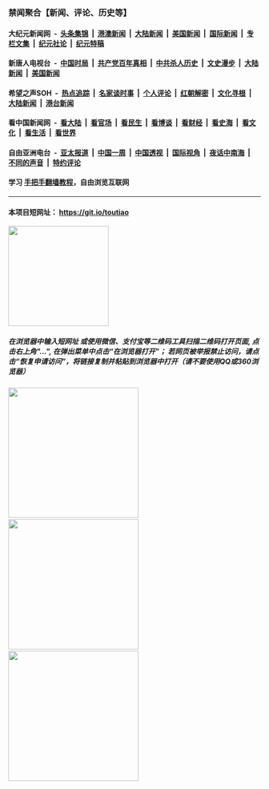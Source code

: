 ### 禁闻聚合【新闻、评论、历史等】

#### 大纪元新闻网 &nbsp;-&nbsp; [头条集锦](indexes/E头条集锦.md?t=02101544) &nbsp;|&nbsp; [港澳新闻](indexes/E港澳新闻.md?t=02101544)  &nbsp;|&nbsp; [大陆新闻](indexes/E大陆新闻.md?t=02101544) &nbsp;|&nbsp; [美国新闻](indexes/E美国新闻.md?t=02101544) &nbsp;|&nbsp; [国际新闻](indexes/E国际新闻.md?t=02101544) &nbsp;|&nbsp; [专栏文集](indexes/E专栏文集.md?t=02101544) &nbsp;|&nbsp; [纪元社论](indexes/E纪元社论.md?t=02101544) &nbsp;|&nbsp; [纪元特稿](indexes/E纪元特稿.md?t=02101544) 

#### 新唐人电视台 &nbsp;-&nbsp; [中国时局](indexes/N中国时局.md?t=02101544) &nbsp;|&nbsp; [共产党百年真相](indexes/N共产党百年真相.md?t=02101544) &nbsp;|&nbsp; [中共杀人历史](indexes/N中共杀人历史.md?t=02101544) &nbsp;|&nbsp; [文史漫步](indexes/N文史漫步.md?t=02101544) &nbsp;|&nbsp; [大陆新闻](indexes/N大陆新闻.md?t=02101544) &nbsp;|&nbsp; [美国新闻](indexes/N美国新闻.md?t=02101544)

#### 希望之声SOH &nbsp;-&nbsp; [热点追踪](indexes/H热点追踪.md?t=02101544) &nbsp;|&nbsp; [名家谈时事](indexes/H名家谈时事.md?t=02101544) &nbsp;|&nbsp; [个人评论](indexes/H个人评论.md?t=02101544)  &nbsp;|&nbsp; [红朝解密](indexes/H红朝解密.md?t=02101544) &nbsp;|&nbsp; [文化寻根](indexes/H文化寻根.md?t=02101544) &nbsp;|&nbsp; [大陆新闻](indexes/H大陆新闻.md?t=02101544) &nbsp;|&nbsp; [港台新闻](indexes/H港台新闻.md?t=02101544)

#### 看中国新闻网 &nbsp;-&nbsp; [看大陆](indexes/S看大陆.md?t=02101544) &nbsp;|&nbsp; [看官场](indexes/S看官场.md?t=02101544) &nbsp;|&nbsp; [看民生](indexes/S看民生.md?t=02101544)  &nbsp;|&nbsp; [看博谈](indexes/S看博谈.md?t=02101544) &nbsp;|&nbsp; [看财经](indexes/S看财经.md?t=02101544) &nbsp;|&nbsp; [看史海](indexes/S看史海.md?t=02101544) &nbsp;|&nbsp; [看文化](indexes/S看文化.md?t=02101544) &nbsp;|&nbsp; [看生活](indexes/S看生活.md?t=02101544) &nbsp;|&nbsp; [看世界](indexes/S看世界.md?t=02101544)

#### 自由亚洲电台 &nbsp;-&nbsp; [亚太报道](indexes/R亚太报道.md?t=02101544) &nbsp;|&nbsp; [中国一周](indexes/R中国一周.md?t=02101544) &nbsp;|&nbsp; [中国透视](indexes/R中国透视.md?t=02101544)  &nbsp;|&nbsp; [国际视角](indexes/R国际视角.md?t=02101544) &nbsp;|&nbsp; [夜话中南海](indexes/R夜话中南海.md?t=02101544) &nbsp;|&nbsp; [不同的声音](indexes/R不同的声音.md?t=02101544) &nbsp;|&nbsp; [特约评论](indexes/R特约评论.md?t=02101544)

#### 学习 [手把手翻墙教程](https://github.com/gfw-breaker/guides/wiki)，自由浏览互联网

----

#### 本项目短网址： https://git.io/toutiao
<img src="https://raw.githubusercontent.com/gfw-breaker/banned-news/master/scripts/img/qr.png" width="200px"/>  

##### 在浏览器中输入短网址 或使用微信、支付宝等二维码工具扫描二维码打开页面, 点击右上角"...", 在弹出菜单中点击“在浏览器打开”； 若网页被举报禁止访问，请点击“恢复申请访问”，将链接复制并粘贴到浏览器中打开（请不要使用QQ或360浏览器）

<img src="https://raw.githubusercontent.com/gfw-breaker/banned-news/master/scripts/img/1.png" width="260px"/> &nbsp; <img src="https://raw.githubusercontent.com/gfw-breaker/banned-news/master/scripts/img/2.png" width="260px"/> &nbsp; <img src="https://raw.githubusercontent.com/gfw-breaker/banned-news/master/scripts/img/3.png" width="260px"/>
